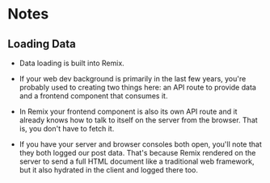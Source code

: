 # Notes

## Loading Data

- Data loading is built into Remix.

- If your web dev background is primarily in the last few years, you're probably used to creating two things here: an API route to provide data and a frontend component that consumes it.

- In Remix your frontend component is also its own API route and it already knows how to talk to itself on the server from the browser. That is, you don't have to fetch it.

- If you have your server and browser consoles both open, you'll note that they both logged our post data. That's because Remix rendered on the server to send a full HTML document like a traditional web framework, but it also hydrated in the client and logged there too.
